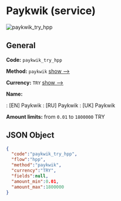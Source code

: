 
# Paykwik (service) 
![paykwik_try_hpp](https://static.openfintech.io/payment_methods/paykwik_try_hpp/logo.svg?w=400&c=v0.59.26#w200)  

## General 
 
**Code:** `paykwik_try_hpp` 
 
**Method:** `paykwik` 
 [show -->](/payment-methods/paykwik/) 
 
**Currency:** `TRY` [show -->](/currencies/TRY/) 
 
**Name:** 
 
:	[EN] Paykwik 
:	[RU] Paykwik 
:	[UK] Paykwik 
 
**Amount limits:** from `0.01` to `1800000` TRY 

## JSON Object 

```json
{
  "code":"paykwik_try_hpp",
  "flow":"hpp",
  "method":"paykwik",
  "currency":"TRY",
  "fields":null,
  "amount_min":0.01,
  "amount_max":1800000
}
```  
